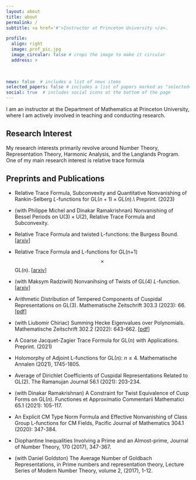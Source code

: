 ```yaml
---
layout: about
title: about
permalink: /
subtitle: <a href='#'>Instructor at Princeton University </a>. 

profile:
  align: right
  image: prof_pic.jpg
  image_circular: false # crops the image to make it circular
  address: >
    
    

news: false  # includes a list of news items
selected_papers: false # includes a list of papers marked as "selected={true}"
social: true  # includes social icons at the bottom of the page
---
```


I am an instructor at the Department of Mathematics at Princeton University, where I am actively involved in teaching and conducting research. 

## Research Interest
My research interests primarily revolve around Number Theory, Representation Theory, Harmonic Analysis, and the Langlands Program. One of my main research interest is relative trace formula 

## Preprints and Publications

*  Relative Trace Formula, Subconvexity and Quantitative Nonvanishing of Rankin-Selberg $L$-functions for $\mathrm{GL}(n+1)\times\mathrm{GL}(n)$.\ Preprint. (2023)

*  (with Philippe Michel and Dinakar Ramakrishnan) Nonvanishing of Bessel Periods on  $\mathrm{U}(3)\times \mathrm{U}(2)$, Relative Trace Formula and Subconvexity.


* Relative Trace Formula and twisted L-functions: the Burgess Bound. \[[arxiv](https://arxiv.org/pdf/2305.10719.pdf)\]


* Relative Trace Formula and L-functions for GL(n+1)$$\times$$ GL(n). \[[arxiv](https://arxiv.org/pdf/2303.02225.pdf)\]


* (with Maksym Radziwill) Nonvanihsing of Twists of $\mathrm{GL}(4)$ $L$-function. \[[arxiv](https://arxiv.org/pdf/2304.09171.pdf)\] 

* Arithmetic Distribution of Tempered Components of Cuspidal Representations on $\mathrm{GL}(3).$ Mathematische Zeitschrift 303.3 (2023): 66. \[[pdf](https://link.springer.com/article/10.1007/s00209-023-03213-w)\]

*  (with Liubomir Chiriac) Summing Hecke Eigenvalues over Polynomials.  Mathematische Zeitschrift 302.2 (2022): 643-662. \[[pdf](https://link.springer.com/article/10.1007/s00209-022-03071-y)\]

* A Coarse Jacquet-Zagier Trace Formula for $\mathrm{GL}(n)$ with Applications. Preprint. (2021)

* Holomorphy of Adjoint L-functions for $\mathrm{GL}(n):$ $n\leq 4.$ Mathematische Annalen (2021), 1745-1805.

* Average of Dirichlet Coefficients of Cuspidal Representations Related to $\mathrm{GL}(2)$. The Ramanujan Journal 56.1 (2021): 203-234. 

* (with Dinakar Ramakrishnan) A Constraint for Twist Equivalence of Cusp Forms on $\mathrm{GL}(n).$ Functiones et Approximatio Commentarii Mathematici 65.1 (2021): 105-117.

* An Explicit CM Type Norm Formula and Effective Nonvanishing of Class Group L-functions for CM Fields, Pacific Journal of Mathematics 304.1 (2020): 347-384. 

* Diophantine Inequalities Involving a Prime and an Almost-prime, Journal of Number Theory, 170 (2017), 347-367.

* (with Daniel Goldston) The Average Number of Goldbach Representations, in Prime numbers and representation theory, Lecture Series of Modern Number Theory, volume 2, (2017), 1-12.









